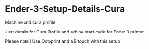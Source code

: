 # Ender-3-Setup-Details-Cura
Machine and cura profile


Just details for Cura Profile and achine start code for Ender 3 printer 

Please note i Use Octoprint and a Bltouch with this setup 
